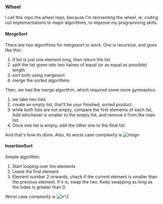 ### Wheel


I call this repo the *wheel* repo, because I'm reinventing the wheel, ie, coding out implementations to major algorithms, to improve my programming skills.

#### MergeSort

There are two algorithms for mergesort to work. One is recursive, and goes like this:
1. if list is just one element long, then return the list
2. split the list given into two halves of equal (or as equal as possible) length
3. sort both using mergesort
4. merge the sorted algorithms


Then, we had the merge algorithm, which required some more gymnastics:
1. we take two lists
2. create an empty list, that'll be your finished, sorted product.
3. while both lists are not empty, compare the first elements of each list, Add whichever is smaller to the empty list, and remove it from the main list.
4. Once one list is empty, add the other one to the final list.


And that's how its done. Also, its worst case complexity is ![nlogn](http://latex.codecogs.com/gif.latex?O(n\log&space;n))


#### InsertionSort

Simple algorithm. 

1. Start looping over the elements
2. Leave the first element.
3. Element number 2 onwards, check if the current element is smaller than the previous element. If it is, swap the two. Keep swapping as long as the index is greater than 0.

Worst case complexity is ![n^2](http://latex.codecogs.com/gif.latex?O(n^2))
